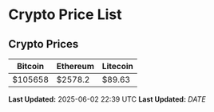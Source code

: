 # Crypto Price List

## Crypto Prices
| Bitcoin | Ethereum | Litecoin |
| ------- | -------- | -------- |
| $105658 | $2578.2 | $89.63 |
**Last Updated:** 2025-06-02 22:39 UTC
**Last Updated:** $DATE$

